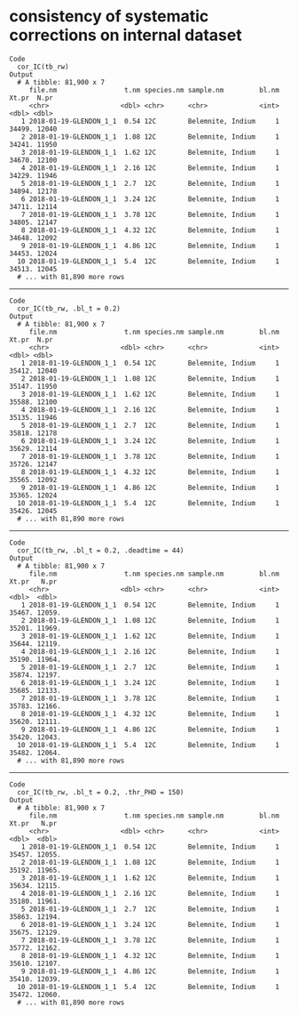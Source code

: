 # consistency of systematic corrections on internal dataset

    Code
      cor_IC(tb_rw)
    Output
      # A tibble: 81,900 x 7
         file.nm                 t.nm species.nm sample.nm         bl.nm  Xt.pr  N.pr
         <chr>                  <dbl> <chr>      <chr>             <int>  <dbl> <dbl>
       1 2018-01-19-GLENDON_1_1  0.54 12C        Belemnite, Indium     1 34499. 12040
       2 2018-01-19-GLENDON_1_1  1.08 12C        Belemnite, Indium     1 34241. 11950
       3 2018-01-19-GLENDON_1_1  1.62 12C        Belemnite, Indium     1 34670. 12100
       4 2018-01-19-GLENDON_1_1  2.16 12C        Belemnite, Indium     1 34229. 11946
       5 2018-01-19-GLENDON_1_1  2.7  12C        Belemnite, Indium     1 34894. 12178
       6 2018-01-19-GLENDON_1_1  3.24 12C        Belemnite, Indium     1 34711. 12114
       7 2018-01-19-GLENDON_1_1  3.78 12C        Belemnite, Indium     1 34805. 12147
       8 2018-01-19-GLENDON_1_1  4.32 12C        Belemnite, Indium     1 34648. 12092
       9 2018-01-19-GLENDON_1_1  4.86 12C        Belemnite, Indium     1 34453. 12024
      10 2018-01-19-GLENDON_1_1  5.4  12C        Belemnite, Indium     1 34513. 12045
      # ... with 81,890 more rows

---

    Code
      cor_IC(tb_rw, .bl_t = 0.2)
    Output
      # A tibble: 81,900 x 7
         file.nm                 t.nm species.nm sample.nm         bl.nm  Xt.pr  N.pr
         <chr>                  <dbl> <chr>      <chr>             <int>  <dbl> <dbl>
       1 2018-01-19-GLENDON_1_1  0.54 12C        Belemnite, Indium     1 35412. 12040
       2 2018-01-19-GLENDON_1_1  1.08 12C        Belemnite, Indium     1 35147. 11950
       3 2018-01-19-GLENDON_1_1  1.62 12C        Belemnite, Indium     1 35588. 12100
       4 2018-01-19-GLENDON_1_1  2.16 12C        Belemnite, Indium     1 35135. 11946
       5 2018-01-19-GLENDON_1_1  2.7  12C        Belemnite, Indium     1 35818. 12178
       6 2018-01-19-GLENDON_1_1  3.24 12C        Belemnite, Indium     1 35629. 12114
       7 2018-01-19-GLENDON_1_1  3.78 12C        Belemnite, Indium     1 35726. 12147
       8 2018-01-19-GLENDON_1_1  4.32 12C        Belemnite, Indium     1 35565. 12092
       9 2018-01-19-GLENDON_1_1  4.86 12C        Belemnite, Indium     1 35365. 12024
      10 2018-01-19-GLENDON_1_1  5.4  12C        Belemnite, Indium     1 35426. 12045
      # ... with 81,890 more rows

---

    Code
      cor_IC(tb_rw, .bl_t = 0.2, .deadtime = 44)
    Output
      # A tibble: 81,900 x 7
         file.nm                 t.nm species.nm sample.nm         bl.nm  Xt.pr   N.pr
         <chr>                  <dbl> <chr>      <chr>             <int>  <dbl>  <dbl>
       1 2018-01-19-GLENDON_1_1  0.54 12C        Belemnite, Indium     1 35467. 12059.
       2 2018-01-19-GLENDON_1_1  1.08 12C        Belemnite, Indium     1 35201. 11969.
       3 2018-01-19-GLENDON_1_1  1.62 12C        Belemnite, Indium     1 35644. 12119.
       4 2018-01-19-GLENDON_1_1  2.16 12C        Belemnite, Indium     1 35190. 11964.
       5 2018-01-19-GLENDON_1_1  2.7  12C        Belemnite, Indium     1 35874. 12197.
       6 2018-01-19-GLENDON_1_1  3.24 12C        Belemnite, Indium     1 35685. 12133.
       7 2018-01-19-GLENDON_1_1  3.78 12C        Belemnite, Indium     1 35783. 12166.
       8 2018-01-19-GLENDON_1_1  4.32 12C        Belemnite, Indium     1 35620. 12111.
       9 2018-01-19-GLENDON_1_1  4.86 12C        Belemnite, Indium     1 35420. 12043.
      10 2018-01-19-GLENDON_1_1  5.4  12C        Belemnite, Indium     1 35482. 12064.
      # ... with 81,890 more rows

---

    Code
      cor_IC(tb_rw, .bl_t = 0.2, .thr_PHD = 150)
    Output
      # A tibble: 81,900 x 7
         file.nm                 t.nm species.nm sample.nm         bl.nm  Xt.pr   N.pr
         <chr>                  <dbl> <chr>      <chr>             <int>  <dbl>  <dbl>
       1 2018-01-19-GLENDON_1_1  0.54 12C        Belemnite, Indium     1 35457. 12055.
       2 2018-01-19-GLENDON_1_1  1.08 12C        Belemnite, Indium     1 35192. 11965.
       3 2018-01-19-GLENDON_1_1  1.62 12C        Belemnite, Indium     1 35634. 12115.
       4 2018-01-19-GLENDON_1_1  2.16 12C        Belemnite, Indium     1 35180. 11961.
       5 2018-01-19-GLENDON_1_1  2.7  12C        Belemnite, Indium     1 35863. 12194.
       6 2018-01-19-GLENDON_1_1  3.24 12C        Belemnite, Indium     1 35675. 12129.
       7 2018-01-19-GLENDON_1_1  3.78 12C        Belemnite, Indium     1 35772. 12162.
       8 2018-01-19-GLENDON_1_1  4.32 12C        Belemnite, Indium     1 35610. 12107.
       9 2018-01-19-GLENDON_1_1  4.86 12C        Belemnite, Indium     1 35410. 12039.
      10 2018-01-19-GLENDON_1_1  5.4  12C        Belemnite, Indium     1 35472. 12060.
      # ... with 81,890 more rows


